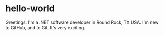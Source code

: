 # hello-world

Greetings.  I'm a .NET software developer in Round Rock, TX USA.  I'm new to GitHub, and to Git.  It's very exciting.
